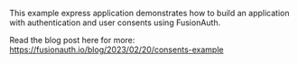 This example express application demonstrates how to build an application with authentication and user consents using FusionAuth.

Read the blog post here for more: https://fusionauth.io/blog/2023/02/20/consents-example
